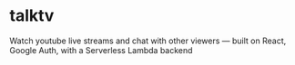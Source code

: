 # talktv
Watch youtube live streams and chat with other viewers — built on React, Google Auth, with a Serverless Lambda backend
